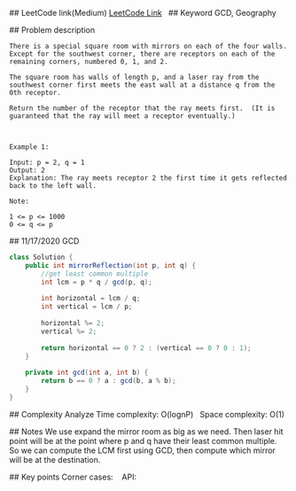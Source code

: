 ## LeetCode link(Medium)
[LeetCode Link](https://leetcode.com/problems/mirror-reflection/)
 
## Keyword
GCD, Geography

## Problem description
```
There is a special square room with mirrors on each of the four walls.  Except for the southwest corner, there are receptors on each of the remaining corners, numbered 0, 1, and 2.

The square room has walls of length p, and a laser ray from the southwest corner first meets the east wall at a distance q from the 0th receptor.

Return the number of the receptor that the ray meets first.  (It is guaranteed that the ray will meet a receptor eventually.)

 

Example 1:

Input: p = 2, q = 1
Output: 2
Explanation: The ray meets receptor 2 the first time it gets reflected back to the left wall.

Note:

1 <= p <= 1000
0 <= q <= p
```
## 11/17/2020 GCD
```java
class Solution {
    public int mirrorReflection(int p, int q) {
        //get least common multiple
        int lcm = p * q / gcd(p, q);
        
        int horizontal = lcm / q;
        int vertical = lcm / p;
        
        horizontal %= 2;
        vertical %= 2;
        
        return horizontal == 0 ? 2 : (vertical == 0 ? 0 : 1);
    }
    
    private int gcd(int a, int b) {
        return b == 0 ? a : gcd(b, a % b);
    }
}
```

## Complexity Analyze
Time complexity: O(lognP)  
Space complexity: O(1)

## Notes
We use expand the mirror room as big as we need. Then laser hit point will be at the point where p and q have their least common multiple. So we can compute the LCM first using GCD, then compute which mirror will be at the destination.  

## Key points
Corner cases:   
API: